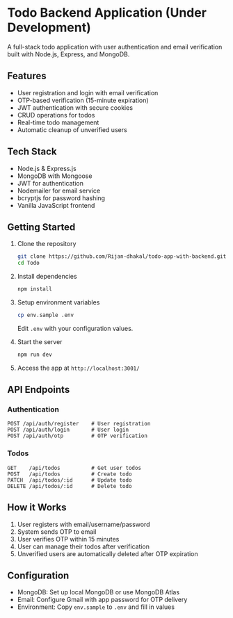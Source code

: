 # Todo Backend Application (Under Development)

A full-stack todo application with user authentication and email verification built with Node.js, Express, and MongoDB.

## Features

- User registration and login with email verification
- OTP-based verification (15-minute expiration)
- JWT authentication with secure cookies
- CRUD operations for todos
- Real-time todo management
- Automatic cleanup of unverified users

## Tech Stack

- Node.js & Express.js
- MongoDB with Mongoose
- JWT for authentication
- Nodemailer for email service
- bcryptjs for password hashing
- Vanilla JavaScript frontend

## Getting Started

1. Clone the repository
   ```bash
   git clone https://github.com/Rijan-dhakal/todo-app-with-backend.git
   cd Todo
   ```

2. Install dependencies
   ```bash
   npm install
   ```

3. Setup environment variables
   ```bash
   cp env.sample .env
   ```
   Edit `.env` with your configuration values.

4. Start the server
   ```bash
   npm run dev
   ```

5. Access the app at `http://localhost:3001/`

## API Endpoints

### Authentication
```
POST /api/auth/register    # User registration
POST /api/auth/login       # User login
POST /api/auth/otp         # OTP verification
```

### Todos
```
GET    /api/todos          # Get user todos
POST   /api/todos          # Create todo
PATCH  /api/todos/:id      # Update todo
DELETE /api/todos/:id      # Delete todo
```

## How it Works

1. User registers with email/username/password
2. System sends OTP to email
3. User verifies OTP within 15 minutes
4. User can manage their todos after verification
5. Unverified users are automatically deleted after OTP expiration

## Configuration

- MongoDB: Set up local MongoDB or use MongoDB Atlas
- Email: Configure Gmail with app password for OTP delivery
- Environment: Copy `env.sample` to `.env` and fill in values


